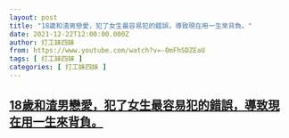```yaml
---
layout: post
title: "18歲和渣男戀愛，犯了女生最容易犯的錯誤，導致現在用一生來背負。"
date: 2021-12-22T12:00:00.000Z
author: 打工妹四妹
from: https://www.youtube.com/watch?v=-0mFhSDZEaU
tags: [ 打工妹四妹 ]
categories: [ 打工妹四妹 ]
---
```

<!--1640174400000-->
[18歲和渣男戀愛，犯了女生最容易犯的錯誤，導致現在用一生來背負。](https://www.youtube.com/watch?v=-0mFhSDZEaU)
------

<div>

</div>

